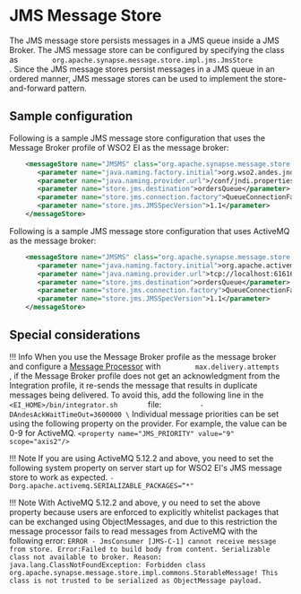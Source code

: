 # JMS Message Store

The JMS message store persists messages in a JMS queue inside a JMS
Broker. The JMS message store can be configured by specifying the class
as `         org.apache.synapse.message.store.impl.jms.JmsStore        `
. Since the JMS message stores persist messages in a JMS queue in an
ordered manner, JMS message stores can be used to implement the
store-and-forward pattern.

## Sample configuration

Following is a sample JMS message store configuration that uses the
Message Broker profile of WSO2 EI as the message broker:

``` xml
    <messageStore name="JMSMS" class="org.apache.synapse.message.store.impl.jms.JmsStore" xmlns="http://ws.apache.org/ns/synapse">
       <parameter name="java.naming.factory.initial">org.wso2.andes.jndi.PropertiesFileInitialContextFactory</parameter>
       <parameter name="java.naming.provider.url">/conf/jndi.properties</parameter>
       <parameter name="store.jms.destination">ordersQueue</parameter>
       <parameter name="store.jms.connection.factory">QueueConnectionFactory</parameter>
       <parameter name="store.jms.JMSSpecVersion">1.1</parameter>
    </messageStore>
```

Following is a sample JMS message store configuration that uses ActiveMQ
as the message broker:

``` xml
    <messageStore name="JMSMS" class="org.apache.synapse.message.store.impl.jms.JmsStore" xmlns="http://ws.apache.org/ns/synapse">
       <parameter name="java.naming.factory.initial">org.apache.activemq.jndi.ActiveMQInitialContextFactory</parameter>
       <parameter name="java.naming.provider.url">tcp://localhost:61616</parameter>
       <parameter name="store.jms.destination">ordersQueue</parameter>
       <parameter name="store.jms.connection.factory">QueueConnectionFactory</parameter>
       <parameter name="store.jms.JMSSpecVersion">1.1</parameter>
    </messageStore>
```

## Special considerations

!!! Info
    When you use the Message Broker profile as the message broker and configure a [Message Processor](_Message_Processors_) with `         max.delivery.attempts        ` , if the Message Broker profile does not get an acknowledgment from the Integration profile, it re-sends the message that results in duplicate messages being delivered. To avoid this, add the following line in the `         <EI_HOME>/bin/integrator.sh        ` file: `         -DAndesAckWaitTimeOut=3600000 \` Individual message priorities can be set using the following property on the provider. For example, the value can be 0-9 for ActiveMQ.
    `<property name="JMS_PRIORITY" value="9" scope="axis2"/>        `

!!! Note
    If you are using ActiveMQ 5.12.2 and above, you need to set the following system property on server start up for WSO2 EI's JMS message store to work as expected.
    ```
    -Dorg.apache.activemq.SERIALIZABLE_PACKAGES=“*"
    ```

!!! Note
    With ActiveMQ 5.12.2 and above, y ou need to set the above property
    because users are enforced to explicitly whitelist packages that can be
    exchanged using ObjectMessages, and due to this restriction the message
    processor fails to read messages from ActiveMQ with the following error:
    ```
    ERROR - JmsConsumer [JMS-C-1] cannot receive message from store. Error:Failed to build body from content. Serializable class not available to broker. Reason: java.lang.ClassNotFoundException: Forbidden class org.apache.synapse.message.store.impl.commons.StorableMessage! This class is not trusted to be serialized as ObjectMessage payload.
    ```

